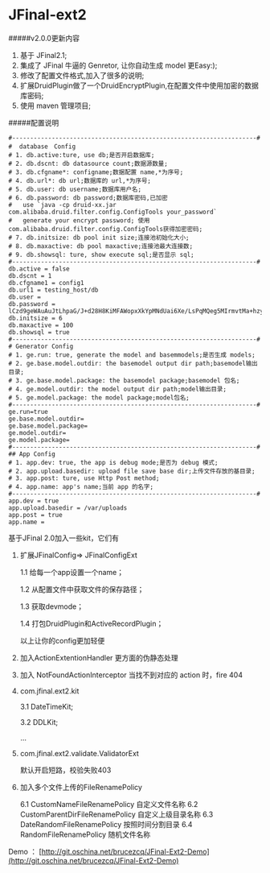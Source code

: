 # JFinal-ext2

#####v2.0.0更新内容
1. 基于 JFinal2.1;
2. 集成了 JFinal 牛逼的 Genretor, 让你自动生成 model 更Easy:);
3. 修改了配置文件格式,加入了很多的说明;
4. 扩展DruidPlugin做了一个DruidEncryptPlugin,在配置文件中使用加密的数据库密码;
5. 使用 maven 管理项目;

#####配置说明
```shell
#--------------------------------------------------------------------#
#  database　Config
# 1. db.active:ture, use db;是否开启数据库;
# 2. db.dscnt: db datasource count;数据源数量;
# 3. db.cfgname*: configname;数据配置 name,*为序号;
# 4. db.url*: db url;数据库的 url,*为序号;
# 5. db.user: db username;数据库用户名;
# 6. db.password: db password;数据库密码,已加密
#	use `java -cp druid-xx.jar com.alibaba.druid.filter.config.ConfigTools your_password`
#	generate your encrypt password; 使用com.alibaba.druid.filter.config.ConfigTools获得加密密码;
# 7. db.initsize: db pool init size;连接池初始化大小;
# 8. db.maxactive: db pool maxactive;连接池最大连接数;
# 9. db.showsql: ture, show execute sql;是否显示 sql;
#--------------------------------------------------------------------#
db.active = false
db.dscnt = 1
db.cfgname1 = config1
db.url1 = testing_host/db
db.user = 
db.password = lCzd9geWAuAuJtLhpaG/J+d28H8KiMFAWopxXkYpMNdUai6Xe/LsPqMQeg5MIrmvtMa+hzycdRhWs29ZUPU1IQ==
db.initsize = 6
db.maxactive = 100
db.showsql = true
#--------------------------------------------------------------------#
# Generator Config
# 1. ge.run: true, generate the model and basemmodels;是否生成 models;
# 2. ge.base.model.outdir: the basemodel output dir path;basemodel输出目录;
# 3. ge.base.model.package: the basemodel package;basemodel 包名;
# 4. ge.model.outdir: the model output dir path;model输出目录;
# 5. ge.model.package: the model package;model包名;
#--------------------------------------------------------------------#
ge.run=true
ge.base.model.outdir=
ge.base.model.package=
ge.model.outdir=
ge.model.package=
#--------------------------------------------------------------------#
## App Config
# 1. app.dev: true, the app is debug mode;是否为 debug 模式;
# 2. app.upload.basedir: upload file save base dir;上传文件存放的基目录;
# 3. app.post: ture, use Http Post method;
# 4. app.name: app's name;当前 app 的名字;
#--------------------------------------------------------------------#
app.dev = true
app.upload.basedir = /var/uploads
app.post = true
app.name = 
```


基于JFinal 2.0加入一些kit，它们有

1. 扩展JFinalConfig=> JFinalConfigExt

	1.1 给每一个app设置一个name；

	1.2 从配置文件中获取文件的保存路径；

	1.3 获取devmode；

	1.4 打包DruidPlugin和ActiveRecordPlugin；

	以上让你的config更加轻便

2. 加入ActionExtentionHandler
	更方面的伪静态处理

3. 加入 NotFoundActionInterceptor 当找不到对应的 action 时，fire 404

4. com.jfinal.ext2.kit

	3.1 DateTimeKit;

	3.2 DDLKit;

	...

5. com.jfinal.ext2.validate.ValidatorExt

	默认开启短路，校验失败403

6. 加入多个文件上传的FileRenamePolicy
	
	6.1 CustomNameFileRenamePolicy 自定义文件名称
	6.2 CustomParentDirFileRenamePolicy 自定义上级目录名称
	6.3 DateRandomFileRenamePolicy 按照时间分割目录
	6.4 RandomFileRenamePolicy 随机文件名称


Demo ： [http://git.oschina.net/brucezcq/JFinal-Ext2-Demo](http://git.oschina.net/brucezcq/JFinal-Ext2-Demo)